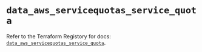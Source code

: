 # `data_aws_servicequotas_service_quota`

Refer to the Terraform Registory for docs: [`data_aws_servicequotas_service_quota`](https://www.terraform.io/docs/providers/aws/d/servicequotas_service_quota).
